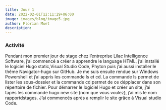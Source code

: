 ```yaml
---
title: Jour 1 
date: 2022-02-01T12:11:29+06:00
image: images/blog/image5.jpg
author: Florian Muet
description:  
---
```

### Activité

Pendant mon premier jour de stage chez l’entreprise Lilac Intelligence Software, j’ai commencé a créer a apprendre le language HTML, j’ai installé le logiciel Hugo static,Visual Studio Code, Phyton puis j’ai aussi installer le thême Navigator-hugo sur GitHub. Je me suis ensuite rendue sur Windows Powershell et j’ai appris les commande ls et cd. La commande ls permet de lister les sous-dossier et la commande cd permet de ce dépplacer dans son répertoire de fichier. Pour démarrer le logiciel Hugo et créer un site, j’ai tapés les commande hugo new site (nom que vous voulez), j’ai mis le nom rapportdstages. J’ai commencés après a remplir le site grâce à Visual studio Code.



